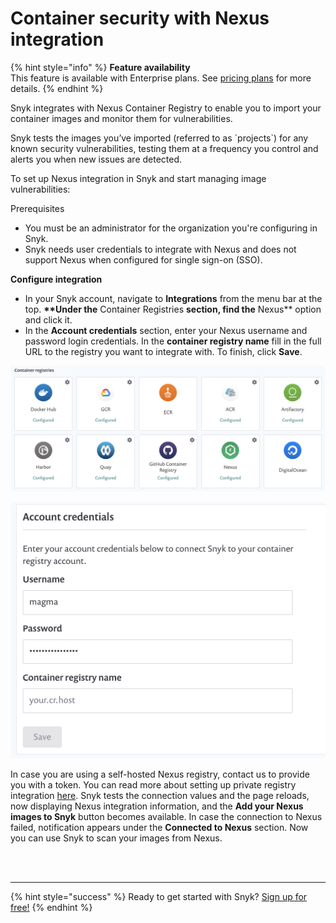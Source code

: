 # Container security with Nexus integration

{% hint style="info" %}
**Feature availability**  
This feature is available with Enterprise plans. See [pricing plans](https://snyk.io/plans/) for more details.
{% endhint %}

Snyk integrates with Nexus Container Registry to enable you to import your container images and monitor them for vulnerabilities.

Snyk tests the images you’ve imported \(referred to as \`projects\`\) for any known security vulnerabilities, testing them at a frequency you control and alerts you when new issues are detected.

To set up Nexus integration in Snyk and start managing image vulnerabilities:

Prerequisites

* You must be an administrator for the organization you're configuring in Snyk.
* Snyk needs user credentials to integrate with Nexus and does not support Nexus when configured for single sign-on \(SSO\).

**Configure integration**

* In your Snyk account, navigate to **Integrations** from the menu bar at the top. **\*\*Under the** Container Registries **section, find the** Nexus\*\* option and click it. 
* In the **Account credentials** section, enter your Nexus username and password login credentials. In the **container registry name** fill in the full URL to the registry you want to integrate with. To finish, click **Save**.

![](../../../.gitbook/assets/mceclip0-9-.png)

![](../../../.gitbook/assets/mceclip1-20-.png)

In case you are using a self-hosted Nexus registry, contact us to provide you with a token. You can read more about setting up private registry integration [here](https://snyk.gitbook.io/user-docs/snyk-container/integrate-self-hosted-container-registries/snyk-integration-to-self-hosted-container-registries). Snyk tests the connection values and the page reloads, now displaying Nexus integration information, and the **Add your Nexus images to Snyk** button becomes available. In case the connection to Nexus failed, notification appears under the **Connected to Nexus** section. Now you can use Snyk to scan your images from Nexus.

 
<br><br><hr>

{% hint style="success" %}
Ready to get started with Snyk? [Sign up for free!](https://snyk.io/login?cta=sign-up&loc=footer&page=support_docs_page)
{% endhint %}